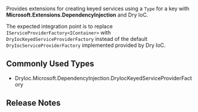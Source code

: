 ﻿Provides extensions for creating keyed services using a `Type` for a key with **Microsoft.Extensions.DependencyInjection** and Dry IoC.

The expected integration point is to replace `IServiceProviderFactory<IContainer>` with `DryIocKeyedServiceProviderFactory` instead
of the default `DryIocServiceProviderFactory` implemented provided by Dry IoC.

## Commonly Used Types

- DryIoc.Microsoft.DependencyInjection.DryIocKeyedServiceProviderFactory

## Release Notes

